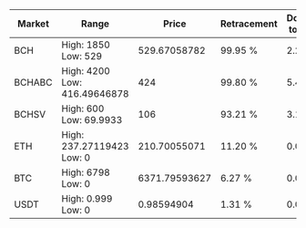 | Market | Range | Price| Retracement | Doubles to 50% |
| --- | --- | --- | --- | --- |
| BCH | High: 1850<br />Low: 529 | 529.67058782 | 99.95 % | 2.25 |
| BCHABC | High: 4200<br />Low: 416.49646878 | 424 | 99.80 % | 5.44 |
| BCHSV | High: 600<br />Low: 69.9933 | 106 | 93.21 % | 3.16 |
| ETH | High: 237.27119423<br />Low: 0 | 210.70055071 | 11.20 % | 0.00 |
| BTC | High: 6798<br />Low: 0 | 6371.79593627 | 6.27 % | 0.00 |
| USDT | High: 0.999<br />Low: 0 | 0.98594904 | 1.31 % | 0.00 |
